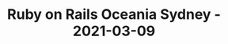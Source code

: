 ---
layout: post
title: Ruby on Rails Oceania Sydney - 2021-03-09
datetime: 2021-03-09 02:00:00.000000000 -05:00
name: Ruby on Rails Oceania Sydney
external_url: https://www.meetup.com/Ruby-On-Rails-Oceania-Sydney/events/hlnmbsyccfbmb/
year_month: 2021-03
---